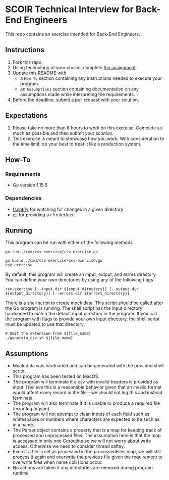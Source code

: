 # SCOIR Technical Interview for Back-End Engineers
This repo contains an exercise intended for Back-End Engineers.

## Instructions
1. Fork this repo.
1. Using technology of your choice, complete [the assignment](./Assignment.md).
1. Update this README with
    * a `How-To` section containing any instructions needed to execute your program.
    * an `Assumptions` section containing documentation on any assumptions made while interpreting the requirements.
1. Before the deadline, submit a pull request with your solution.

## Expectations
1. Please take no more than 8 hours to work on this exercise. Complete as much as possible and then submit your solution.
2. This exercise is meant to showcase how you work. With consideration to the time limit, do your best to treat it like a production system.

## How-To
### Requirements
- Go version 1.15.6
### Dependencies
- [fsnotify](https://github.com/fsnotify/fsnotify) for watching for changes in a given directory
- [cli](https://github.com/urfave/cli) for providing a cli interface
## Running
This program can be run with either of the following methods
```
go run ./cmd/csv-exercise/csv-exercise.go
```
```
go build ./cmd/csv-exercise/csv-exercise.go
csv-exercise
```

By default, this program will create an input, output, and errors directory.
You can define your own directories by using any of the following flags
```
csv-exercise [--input-dir ${input_directory}] [--output-dir ${output_directory}] [--errors-dir ${errors_directory}]
```

There is a shell script to create mock data. This script should be called after the Go program is running.
The shell script has the input directory hardcoded to match the default input directory in the program.
If you call the program with flags to provide your own input directory, the shell script must be updated
to use that directory.
```
# Omit the extension from ${file_name}
./generate_csv.sh ${file_name}
```
## Assumptions
- Mock data was hardcoded and can be generated with the provided shell script.
- This program has been tested on MacOS.
- The program will terminate if a csv with invalid headers is provided as input.
I believe this is a reasonable behavior given that an invalid format would affect
every record in the file - we should not log this and instead terminate.
- The program will also terminate if it is unable to produce a required file (error log or json)
- The program will not attempt to clean inputs of each field such as whitespaces or numbers
where characters are expected to be such as in a name.
- The Parser object contains a property that is a map for keeping track of processed and unprocessed files.
The assumption here is that the map is accessed in only one Goroutine so we will not worry about write access.
Otherwise we need to consider thread saftey.
- Even if a file is set as processed in the processedFiles map, we will still process it again and overwrite
the previous file given the requirement to overwrite files when name collisions occur.
- No actions are taken if any directories are removed during program runtime